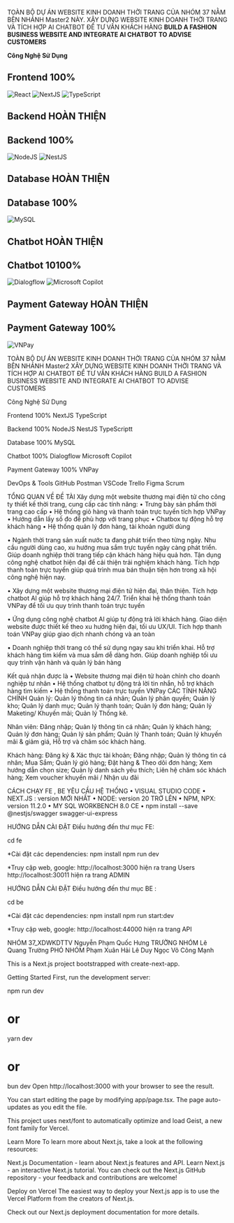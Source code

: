 TOÀN BỘ DỰ ÁN WEBSITE KINH DOANH THỜI TRANG CỦA NHÓM 37 NẰM BÊN NHÁNH Master2 NÀY.
XÂY DỰNG WEBSITE KINH DOANH THỜI TRANG VÀ TÍCH HỢP AI CHATBOT ĐỂ TƯ VẤN KHÁCH HÀNG
**BUILD A FASHION BUSINESS WEBSITE AND INTEGRATE AI CHATBOT TO ADVISE CUSTOMERS**

**Công Nghệ Sử Dụng**
## Frontend 100%
![React](https://img.shields.io/badge/React-61DAFB?style=flat&logo=react&logoColor=white)
![NextJS](https://img.shields.io/badge/Next.js-000000?style=flat&logo=nextdotjs&logoColor=white)
![TypeScript](https://img.shields.io/badge/TypeScript-3178C6?style=flat&logo=typescript&logoColor=white)

## Backend HOÀN THIỆN
## Backend 100%
![NodeJS](https://img.shields.io/badge/NodeJS-339933?style=flat&logo=node.js&logoColor=white)
![NestJS](https://img.shields.io/badge/NestJS-E0234E?style=flat&logo=nestjs&logoColor=white)

## Database HOÀN THIỆN
## Database 100%
![MySQL](https://img.shields.io/badge/MySQL-4479A1?style=flat&logo=mysql&logoColor=white)

## Chatbot HOÀN THIỆN
## Chatbot 10100%
![Dialogflow](https://img.shields.io/badge/Dialogflow-FF9800?style=flat&logo=dialogflow&logoColor=white)
![Microsoft Copilot](https://img.shields.io/badge/Microsoft%20Copilot-0078D4?style=flat&logo=microsoft&logoColor=white)

## Payment Gateway HOÀN THIỆN
## Payment Gateway 100%
![VNPay](https://img.shields.io/badge/VNPay-DC1D1D?style=flat&logo=vnPay&logoColor=white)

TOÀN BỘ DỰ ÁN WEBSITE KINH DOANH THỜI TRANG CỦA NHÓM 37 NẰM BÊN NHÁNH Master2 XÂY DỰNG WEBSITE KINH DOANH THỜI TRANG VÀ TÍCH HỢP AI CHATBOT ĐỂ TƯ VẤN KHÁCH HÀNG BUILD A FASHION BUSINESS WEBSITE AND INTEGRATE AI CHATBOT TO ADVISE CUSTOMERS

Công Nghệ Sử Dụng

Frontend 100% 
NextJS TypeScript

Backend 100% 
NodeJS NestJS TypeScriptt

Database 100% MySQL

Chatbot 100% 
Dialogflow Microsoft Copilot

Payment Gateway 100% VNPay


DevOps & Tools GitHub Postman VSCode Trello Figma Scrum

TỔNG QUAN VỀ ĐỀ TÀI Xây dựng một website thương mại điện tử cho công ty thiết kế thời trang, cung cấp các tính năng: • Trưng bày sản phẩm thời trang cao cấp • Hệ thống giỏ hàng và thanh toán trực tuyến tích hợp VNPay • Hướng dẫn lấy số đo để phù hợp với trang phục • Chatbox tự động hỗ trợ khách hàng • Hệ thống quản lý đơn hàng, tài khoản người dùng

•	Ngành thời trang sản xuất nước ta đang phát triển theo từng ngày. Nhu cầu người dùng cao, xu hướng mua sắm trực tuyến ngày càng phát triển. Giúp doanh nghiệp thời trang tiếp cận khách hàng hiệu quả hơn. Tận dụng công nghệ chatbot hiện đại để cải thiện trải nghiệm khách hàng. Tích hợp thanh toán trực tuyến giúp quá trình mua bán thuận tiện hơn trong xã hội công nghệ hiện nay.

•	Xây dựng một website thương mại điện tử hiện đại, thân thiện. Tích hợp chatbot AI giúp hỗ trợ khách hàng 24/7. Triển khai hệ thống thanh toán VNPay để tối ưu quy trình thanh toán trực tuyến

•	Ứng dụng công nghệ chatbot AI giúp tự động trả lời khách hàng. Giao diện website được thiết kế theo xu hướng hiện đại, tối ưu UX/UI. Tích hợp thanh toán VNPay giúp giao dịch nhanh chóng và an toàn

•	Doanh nghiệp thời trang có thể sử dụng ngay sau khi triển khai. Hỗ trợ khách hàng tìm kiếm và mua sắm dễ dàng hơn. Giúp doanh nghiệp tối ưu quy trình vận hành và quản lý bán hàng

Kết quả nhận được là
•	Website thương mại điện tử hoàn chỉnh cho doanh nghiệp tư nhân
•	Hệ thống chatbot tự động trả lời tin nhắn, hỗ trợ khách hàng tìm kiếm
•	Hệ thống thanh toán trực tuyến VNPay
CÁC TÍNH NĂNG CHÍNH 
Quản lý: 
Quản lý thông tin cá nhân; 
Quản lý phân quyền; 
Quản lý kho; 
Quản lý danh mục; 
Quản lý thanh toán; 
Quản lý đơn hàng; 
Quản lý Maketing/ Khuyến mãi; 
Quản lý Thống kê.

Nhân viên: 
Đăng nhập;
Quản lý thông tin cá nhân; 
Quản lý khách hàng; 
Quản lý đơn hàng; 
Quản lý sản phẩm; 
Quản lý Thanh toán; 
Quản lý khuyến mãi & giảm giá, 
Hỗ trợ và chăm sóc khách hàng.

Khách hàng: 
Đăng ký & Xác thực tài khoản; 
Đăng nhập; 
Quản lý thông tin cá nhân; 
Mua Sắm; 
Quản lý giỏ hàng; 
Đặt hàng & Theo dõi đơn hàng; 
Xem hướng dẫn chọn size; 
Quản lý danh sách yêu thích; 
Liên hệ chăm sóc khách hàng; 
Xem voucher khuyến mãi / Nhận ưu đãi
 
CÁCH CHẠY FE , BE 
YÊU CẦU HỆ THỐNG 
• VISUAL STUDIO CODE
• NEXT.JS : version MỚI NHẤT 
• NODE: version 20 TRỞ LÊN 
• NPM, NPX: version 11.2.0 
• MY SQL WORKBENCH 8.0 CE 
• npm install --save @nestjs/swagger swagger-ui-express

HƯỚNG DẪN CÀI ĐẶT Điều hướng đến thư mục FE:

cd fe

*Cài đặt các dependencies: npm install npm run dev

*Truy cập web, google: http://localhost:3000 hiện ra trang Users 
http://localhost:30011 hiện ra trang ADMIN


HƯỚNG DẪN CÀI ĐẶT Điều hướng đến thư mục BE :

cd be

*Cài đặt các dependencies: npm install npm run start:dev

*Truy cập web, google: http://localhost:44000 hiện ra trang API

NHÓM 37_XDWKDTTV 
Nguyễn Phạm Quốc Hưng TRƯỞNG NHÓM 
Lê Quang Trường PHÓ NHÓM 
Phạm Xuân Hải 
Lê Duy Ngọc 
Võ Công Mạnh

This is a Next.js project bootstrapped with create-next-app.

Getting Started
First, run the development server:

npm run dev
# or
yarn dev
# or
bun dev
Open http://localhost:3000 with your browser to see the result.

You can start editing the page by modifying app/page.tsx. The page auto-updates as you edit the file.

This project uses next/font to automatically optimize and load Geist, a new font family for Vercel.

Learn More
To learn more about Next.js, take a look at the following resources:

Next.js Documentation - learn about Next.js features and API.
Learn Next.js - an interactive Next.js tutorial.
You can check out the Next.js GitHub repository - your feedback and contributions are welcome!

Deploy on Vercel
The easiest way to deploy your Next.js app is to use the Vercel Platform from the creators of Next.js.

Check out our Next.js deployment documentation for more details.